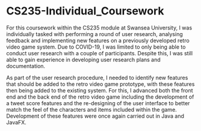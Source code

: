 # CS235-Individual_Coursework

For this coursework within the CS235 module at Swansea University, I was individually tasked with performing a round of user research, analysing feedback and implementing new features on a previously developed retro video game system. Due to COVID-19, I was limited to only being able to conduct user research with a couple of participants. Despite this, I was still able to gain experience in developing user research plans and documentation.

As part of the user research procedure, I needed to identify new features that should be added to the retro video game prototype, with these features then being added to the existing system. For this, I advanced both the front end and the back end of the retro video game including the development of a tweet score features and the re-designing of the user interface to better match the feel of the characters and items included within the game. Development of these features were once again carried out in Java and JavaFX.
